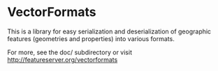 VectorFormats
=============

This is a library for easy serialization and deserialization of geographic
features (geometries and properties) into various formats.

For more, see the doc/ subdirectory or visit http://featureserver.org/vectorformats